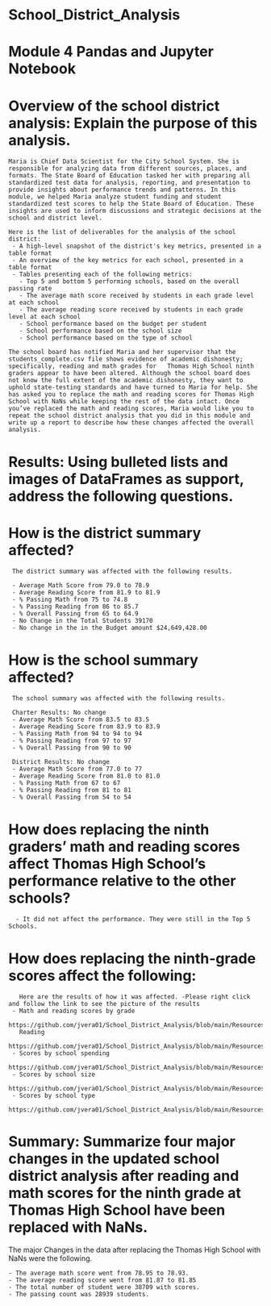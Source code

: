 # School_District_Analysis
# Module 4 Pandas and Jupyter Notebook

# Overview of the school district analysis: Explain the purpose of this analysis.
    Maria is Chief Data Scientist for the City School System. She is responsible for analyzing data from different sources, places, and formats. The State Board of Education tasked her with preparing all standardized test data for analysis, reporting, and presentation to provide insights about performance trends and patterns. In this module, we helped Maria analyze student funding and student standardized test scores to help the State Board of Education. These insights are used to inform discussions and strategic decisions at the school and district level.

    Here is the list of deliverables for the analysis of the school district: 
     - A high-level snapshot of the district's key metrics, presented in a table format
     - An overview of the key metrics for each school, presented in a table format
     - Tables presenting each of the following metrics:
       - Top 5 and bottom 5 performing schools, based on the overall passing rate
       - The average math score received by students in each grade level at each school
       - The average reading score received by students in each grade level at each school
       - School performance based on the budget per student
       - School performance based on the school size 
       - School performance based on the type of school

    The school board has notified Maria and her supervisor that the students_complete.csv file shows evidence of academic dishonesty; specifically, reading and math grades for   Thomas High School ninth graders appear to have been altered. Although the school board does not know the full extent of the academic dishonesty, they want to uphold state-testing standards and have turned to Maria for help. She has asked you to replace the math and reading scores for Thomas High School with NaNs while keeping the rest of the data intact. Once you’ve replaced the math and reading scores, Maria would like you to repeat the school district analysis that you did in this module and write up a report to describe how these changes affected the overall analysis.

# Results: Using bulleted lists and images of DataFrames as support, address the following questions. 

  # How is the district summary affected?
     The district summary was affected with the following results. 
     
     - Average Math Score from 79.0 to 78.9
     - Average Reading Score from 81.9 to 81.9
     - % Passing Math from 75 to 74.8
     - % Passing Reading from 86 to 85.7
     - % Overall Passing from 65 to 64.9
     - No Change in the Total Students 39170
     - No change in the in the Budget amount $24,649,428.00

  # How is the school summary affected?
     The school summary was affected with the following results.
    
     Charter Results: No change 
     - Average Math Score from 83.5 to 83.5
     - Average Reading Score from 83.9 to 83.9
     - % Passing Math from 94 to 94 to 94
     - % Passing Reading from 97 to 97
     - % Overall Passing from 90 to 90
     
     District Results: No change
     - Average Math Score from 77.0 to 77
     - Average Reading Score from 81.0 to 81.0
     - % Passing Math from 67 to 67
     - % Passing Reading from 81 to 81
     - % Overall Passing from 54 to 54

   # How does replacing the ninth graders’ math and reading scores affect Thomas High School’s  performance relative to the other schools?
      - It did not affect the performance. They were still in the Top 5 Schools. 
   # How does replacing the ninth-grade scores affect the following:

       Here are the results of how it was affected. -Please right click and follow the link to see the picture of the results
     - Math and reading scores by grade
       https://github.com/jvera01/School_District_Analysis/blob/main/Resources/mathscoresbygrade.PNG
       Reading
       https://github.com/jvera01/School_District_Analysis/blob/main/Resources/readingscoresbygrade.PNG
     - Scores by school spending		
       https://github.com/jvera01/School_District_Analysis/blob/main/Resources/scoresbyschoolspending.PNG                                    
     - Scores by school size
       https://github.com/jvera01/School_District_Analysis/blob/main/Resources/scoresbyschoolsize.PNG
     - Scores by school type
       https://github.com/jvera01/School_District_Analysis/blob/main/Resources/scoresbyshooltype.PNG

# Summary: Summarize four major changes in the updated school district analysis after reading and math scores for the ninth grade at Thomas High School have been replaced with NaNs.
  
   The major Changes in the data after replacing the Thomas High School with NaNs were the following.

    - The average math score went from 78.95 to 78.93.
    - The average reading score went from 81.87 to 81.85
    - The total number of student were 38709 with scores.  
    - The passing count was 28939 students.




